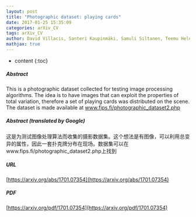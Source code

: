 ```yaml
---
layout: post
title: "Photographic dataset: playing cards"
date: 2017-01-25 15:35:09
categories: arXiv_CV
tags: arXiv_CV
author: David Villacis, Santeri Kaupinmäki, Samuli Siltanen, Teemu Helenius
mathjax: true
---
```


* content
{:toc}

##### Abstract
This is a photographic dataset collected for testing image processing algorithms. The idea is to have images that can exploit the properties of total variation, therefore a set of playing cards was distributed on the scene. The dataset is made available at www.fips.fi/photographic_dataset2.php

##### Abstract (translated by Google)
这是为测试图像处理算法而收集的摄影数据集。这个想法是有图像，可以利用总变异的属性，因此一套扑克牌分布在现场。数据集可以在www.fips.fi/photographic_dataset2.php上找到

##### URL
[https://arxiv.org/abs/1701.07354](https://arxiv.org/abs/1701.07354)

##### PDF
[https://arxiv.org/pdf/1701.07354](https://arxiv.org/pdf/1701.07354)

